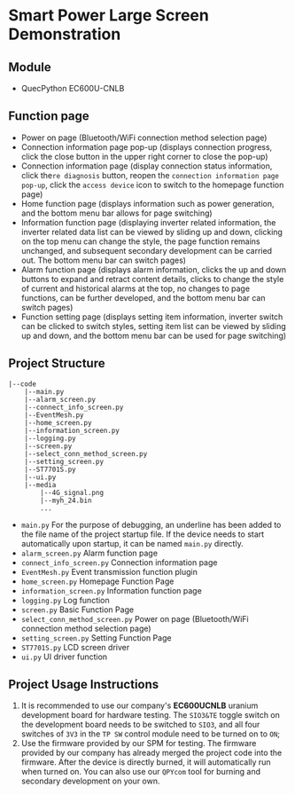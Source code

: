 # Smart Power Large Screen Demonstration

## Module

- QuecPython EC600U-CNLB

## Function page

- Power on page (Bluetooth/WiFi connection method selection page)
- Connection information page pop-up (displays connection progress, click the close button in the upper right corner to close the pop-up)
- Connection information page (display connection status information, click the`re diagnosis` button, reopen the `connection information page pop-up`, click the `access device` icon to switch to the homepage function page)
- Home function page (displays information such as power generation, and the bottom menu bar allows for page switching)
- Information function page (displaying inverter related information, the inverter related data list can be viewed by sliding up and down, clicking on the top menu can change the style, the page function remains unchanged, and subsequent secondary development can be carried out. The bottom menu bar can switch pages)
- Alarm function page (displays alarm information, clicks the up and down buttons to expand and retract content details, clicks to change the style of current and historical alarms at the top, no changes to page functions, can be further developed, and the bottom menu bar can switch pages)
- Function setting page (displays setting item information, inverter switch can be clicked to switch styles, setting item list can be viewed by sliding up and down, and the bottom menu bar can be used for page switching)

## Project Structure

```shell
|--code
    |--main.py
    |--alarm_screen.py
    |--connect_info_screen.py
    |--EventMesh.py
    |--home_screen.py
    |--information_screen.py
    |--logging.py
    |--screen.py
    |--select_conn_method_screen.py
    |--setting_screen.py
    |--ST7701S.py
    |--ui.py
    |--media
        |--4G_signal.png
        |--myh_24.bin
        ...
```

- `main.py` For the purpose of debugging, an underline has been added to the file name of the project startup file. If the device needs to start automatically upon startup, it can be named `main.py` directly.
- `alarm_screen.py` Alarm function page
- `connect_info_screen.py` Connection information page
- `EventMesh.py` Event transmission function plugin
- `home_screen.py` Homepage Function Page
- `information_screen.py` Information function page
- `logging.py` Log function
- `screen.py` Basic Function Page
- `select_conn_method_screen.py` Power on page (Bluetooth/WiFi connection method selection page)
- `setting_screen.py` Setting Function Page
- `ST7701S.py` LCD screen driver
- `ui.py` UI driver function

## Project Usage Instructions

1. It is recommended to use our company's **EC600UCNLB** uranium development board for hardware testing. The `SIO3&TE` toggle switch on the development board needs to be switched to `SIO3`, and all four switches of `3V3` in the `TP SW` control module need to be turned on to `ON`;
2. Use the firmware provided by our SPM for testing. The firmware provided by our company has already merged the project code into the firmware. After the device is directly burned, it will automatically run when turned on. You can also use our `QPYcom` tool for burning and secondary development on your own.
